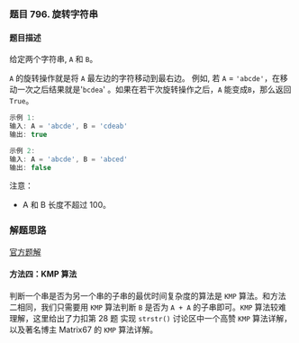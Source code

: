 ### 题目 796. 旋转字符串
#### 题目描述
给定两个字符串, `A` 和 `B`。

`A` 的旋转操作就是将 `A` 最左边的字符移动到最右边。 例如, 若 `A` = `'abcde'`，在移动一次之后结果就是'`bcdea`' 。如果在若干次旋转操作之后，`A` 能变成`B`，那么返回`True`。

```js
示例 1:
输入: A = 'abcde', B = 'cdeab'
输出: true
```

```js
示例 2:
输入: A = 'abcde', B = 'abced'
输出: false
```
注意：

- A 和 B 长度不超过 100。


### 解题思路
[官方题解](https://leetcode-cn.com/problems/rotate-string/solution/xuan-zhuan-zi-fu-chuan-by-leetcode/)

#### 方法四：KMP 算法
判断一个串是否为另一个串的子串的最优时间复杂度的算法是 `KMP` 算法。和方法二相同，我们只需要用 `KMP` 算法判断 `B` 是否为 `A + A` 的子串即可。`KMP` 算法较难理解，这里给出了力扣第 28 题 实现 `strstr()` 讨论区中一个高赞 `KMP` 算法详解，以及著名博主 Matrix67 的 `KMP` 算法详解。
